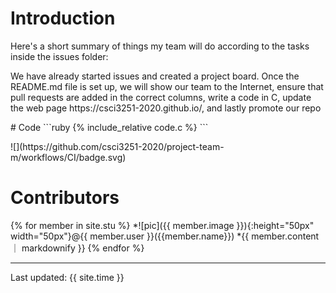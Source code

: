  <h1>Introduction</h1>
 <p> Here's a short summary of things my team will do according to the tasks inside the issues folder: </p>
 <p> We have already started issues and created a project board. Once the README.md file is set up, we will show our team to the Internet,
 ensure that pull requests are added in the correct columns, write a code in C, update the web page https://csci3251-2020.github.io/, and lastly promote our repo </p>
 # Code
 ```ruby
 {% include_relative code.c %}
 ```
 <p>![](https://github.com/csci3251-2020/project-team-m/workflows/CI/badge.svg) </p>
 <h1>Contributors</h1>  
{% for member in site.stu %}
  *![pic]({{ member.image }}){:height="50px" width="50px"}@{{ member.user }}({{member.name}})  
    *{{ member.content ｜ markdownify }}  
{% endfor %}

---
Last updated: {{ site.time }}
